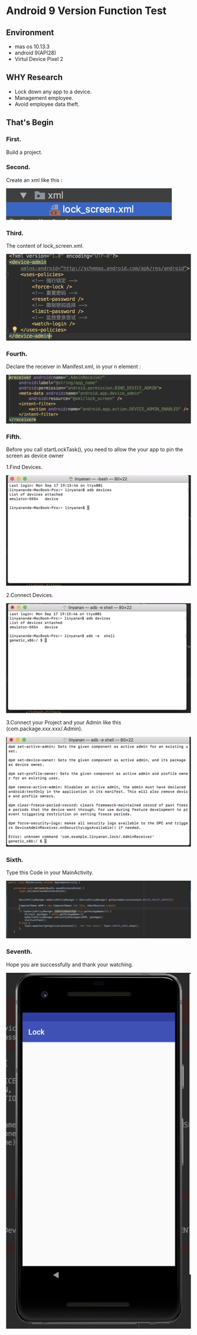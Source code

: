 # Android 9 Version Function Test
## Environment
- mas os 10.13.3
- android 9(API28)
- Virtul Device Pixel 2
## WHY Research 
- Lock down any app to a device.
- Management employee. 
- Avoid employee data theft.

## That's Begin
### First.
Build a project. 
### Second.
Create an xml like this :

![xml](https://raw.githubusercontent.com/chistine1018/android9/master/image/螢幕快照%202018-09-17%2020.16.00.png)

### Third.
The content of lock_screen.xml.

![xml](https://raw.githubusercontent.com/chistine1018/android9/master/image/螢幕快照%202018-09-17%2019.42.17.png)

### Fourth.
Declare the receiver in Manifest.xml, in your <applicatio>n element :
  
![xml](https://raw.githubusercontent.com/chistine1018/android9/master/image/螢幕快照%202018-09-17%2019.41.59.png)

### Fifth.
Before you call startLockTask(), you need to allow the your app to pin the screen as device owner

1.Find Devices.

![xml](https://raw.githubusercontent.com/chistine1018/android9/master/image/螢幕快照%202018-09-17%2020.45.05.png)

2.Connect Devices.

![xml](https://raw.githubusercontent.com/chistine1018/android9/master/image/螢幕快照%202018-09-17%2020.45.25.png)

3.Connect your Project and your Admin like this (com.package.xxx.xxx/.Admin).

![xml](https://raw.githubusercontent.com/chistine1018/android9/master/image/螢幕快照%202018-09-17%2020.46.06.png)


### Sixth.
Type this Code in your MainActivity.

![xml](https://raw.githubusercontent.com/chistine1018/android9/master/image/螢幕快照%202018-09-17%2020.47.41.png)

### Seventh.
Hope you are successfully and thank your watching.

![xml](https://raw.githubusercontent.com/chistine1018/android9/master/image/螢幕快照%202018-09-17%2019.41.00.png)










